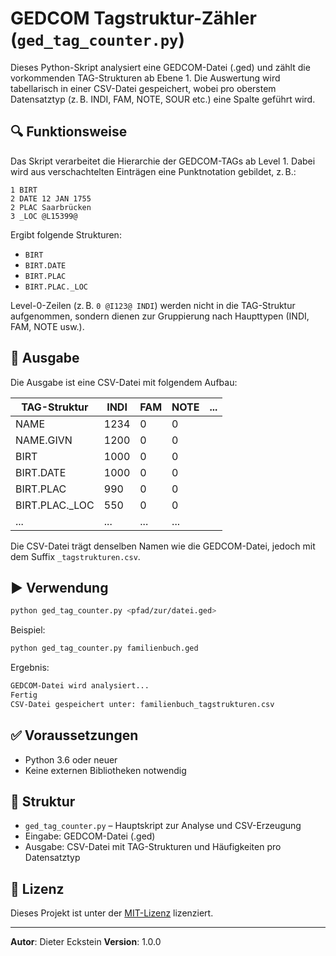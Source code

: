 # GEDCOM Tagstruktur-Zähler (`ged_tag_counter.py`)

Dieses Python-Skript analysiert eine GEDCOM-Datei (.ged) und zählt die vorkommenden TAG-Strukturen ab Ebene 1. Die Auswertung wird tabellarisch in einer CSV-Datei gespeichert, wobei pro oberstem Datensatztyp (z. B. INDI, FAM, NOTE, SOUR etc.) eine Spalte geführt wird.

## 🔍 Funktionsweise

Das Skript verarbeitet die Hierarchie der GEDCOM-TAGs ab Level 1. Dabei wird aus verschachtelten Einträgen eine Punktnotation gebildet, z. B.:

```gedcom
1 BIRT
2 DATE 12 JAN 1755
2 PLAC Saarbrücken
3 _LOC @L15399@
````

Ergibt folgende Strukturen:

* `BIRT`
* `BIRT.DATE`
* `BIRT.PLAC`
* `BIRT.PLAC._LOC`

Level-0-Zeilen (z. B. `0 @I123@ INDI`) werden nicht in die TAG-Struktur aufgenommen, sondern dienen zur Gruppierung nach Haupttypen (INDI, FAM, NOTE usw.).

## 📄 Ausgabe

Die Ausgabe ist eine CSV-Datei mit folgendem Aufbau:

| TAG-Struktur    | INDI | FAM | NOTE | ... |
| --------------- | ---- | --- | ---- | --- |
| NAME            | 1234 | 0   | 0    |     |
| NAME.GIVN       | 1200 | 0   | 0    |     |
| BIRT            | 1000 | 0   | 0    |     |
| BIRT.DATE       | 1000 | 0   | 0    |     |
| BIRT.PLAC       | 990  | 0   | 0    |     |
| BIRT.PLAC.\_LOC | 550  | 0   | 0    |     |
| ...             | ...  | ... | ...  |     |

Die CSV-Datei trägt denselben Namen wie die GEDCOM-Datei, jedoch mit dem Suffix `_tagstrukturen.csv`.

## ▶️ Verwendung

```bash
python ged_tag_counter.py <pfad/zur/datei.ged>
```

Beispiel:

```bash
python ged_tag_counter.py familienbuch.ged
```

Ergebnis:

```bash
GEDCOM-Datei wird analysiert...
Fertig
CSV-Datei gespeichert unter: familienbuch_tagstrukturen.csv
```

## ✅ Voraussetzungen

* Python 3.6 oder neuer
* Keine externen Bibliotheken notwendig

## 📁 Struktur

* `ged_tag_counter.py` – Hauptskript zur Analyse und CSV-Erzeugung
* Eingabe: GEDCOM-Datei (.ged)
* Ausgabe: CSV-Datei mit TAG-Strukturen und Häufigkeiten pro Datensatztyp

## 📝 Lizenz

Dieses Projekt ist unter der [MIT-Lizenz](LICENSE) lizenziert.

---

**Autor**: Dieter Eckstein
**Version**: 1.0.0
